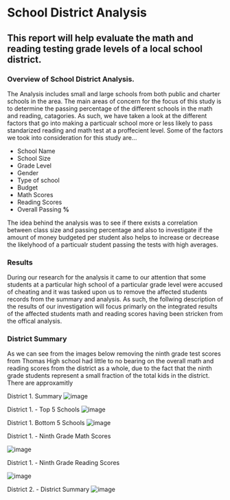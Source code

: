 # School District Analysis
## This report will help evaluate the math and reading testing grade levels of a local school district.
### Overview of School District Analysis.
The Analysis includes small and large schools from both public and charter schools in the area. The main areas of concern for the focus of this study is to determine the passing percentage of the different schools in the math and reading, catagories. As such, we have taken a look at the different factors that go into making a particualr school more or less likely to pass standarized reading and math test at a proffecient level. Some of the factors we took into consideration for this study are...

- School Name
- School Size
- Grade Level
- Gender
- Type of school
- Budget 
- Math Scores
- Reading Scores
- Overall Passing **%**

The idea behind the analysis was to see if there exists a correlation between class size and passing percentage and also to investigate if the amount of money budgeted per student also helps to increase or decrease the likelyhood of a particualr student passing the tests with high averages. 

### Results
During our research for the analysis it came to our attention that some students at a particular high school of a particular grade level were accused of cheating and it was tasked upon us to remove the affected students records from the summary and analysis. As such, the follwing description of the results of our investigation will focus primarly on the integrated results of the affected students math and reading scores having been stricken from the offical analysis.

### District Summary

As we can see from the images below removing the ninth grade test scores from Thomas High school had little to no bearing on the overall math and reading scores from the district as a whole, due to the fact that the ninth grade students represent a small fraction of the total kids in the district. There are approxamitly 

District 1. Summary
![image](https://user-images.githubusercontent.com/93171738/147616803-925e5209-9db5-4e0b-a610-425e624a48a6.png)


District 1. - Top 5 Schools
![image](https://user-images.githubusercontent.com/93171738/147617119-fda411f6-691c-4f78-b627-8c7ef0363be0.png)


District 1. Bottom 5 Schools
![image](https://user-images.githubusercontent.com/93171738/147617226-221dd8ff-8dee-4a23-acfa-8662ed6c3c12.png)

District 1. - Ninth Grade Math Scores

![image](https://user-images.githubusercontent.com/93171738/147621470-28494ad0-a948-4a19-be6d-dfbdbe5f75f6.png)

District 1. - Ninth Grade Reading Scores

![image](https://user-images.githubusercontent.com/93171738/147621504-3a4fef0b-abb9-491d-a73d-4ec87a1b073b.png)

District 2. - District Summary
![image](https://user-images.githubusercontent.com/93171738/147623750-7ea67e2e-c28c-4617-b6a5-2cda3a61718e.png)



